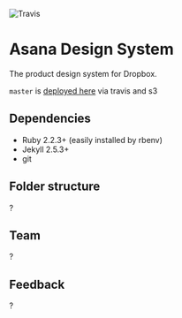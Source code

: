 ![Travis](https://magnum.travis-ci.com/dropbox/dropbox-design-system.svg?token=FrXBc5zuo7shMydJA876&branch=master)

# Asana Design System
The product design system for Dropbox.

```master``` is [deployed here](http://design.dropbox.com.s3-website-us-west-1.amazonaws.com) via travis and s3

## Dependencies

- Ruby 2.2.3+ (easily installed by rbenv)
- Jekyll 2.5.3+
- git

## Folder structure

?

## Team

?

## Feedback

?
